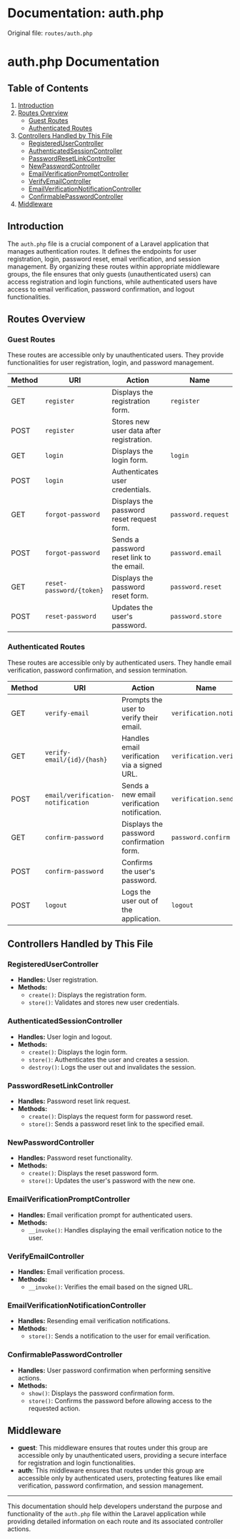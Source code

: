 # Documentation: auth.php

Original file: `routes/auth.php`

# auth.php Documentation

## Table of Contents
1. [Introduction](#introduction)
2. [Routes Overview](#routes-overview)
   - [Guest Routes](#guest-routes)
   - [Authenticated Routes](#authenticated-routes)
3. [Controllers Handled by This File](#controllers-handled-by-this-file)
   - [RegisteredUserController](#registeredusercontroller)
   - [AuthenticatedSessionController](#authenticatedsessioncontroller)
   - [PasswordResetLinkController](#passwordresetlinkcontroller)
   - [NewPasswordController](#newpasswordcontroller)
   - [EmailVerificationPromptController](#emailverificationpromptcontroller)
   - [VerifyEmailController](#verifyemailcontroller)
   - [EmailVerificationNotificationController](#emailverificationnotificationcontroller)
   - [ConfirmablePasswordController](#confirmablepasswordcontroller)
4. [Middleware](#middleware)

## Introduction
The `auth.php` file is a crucial component of a Laravel application that manages authentication routes. It defines the endpoints for user registration, login, password reset, email verification, and session management. By organizing these routes within appropriate middleware groups, the file ensures that only guests (unauthenticated users) can access registration and login functions, while authenticated users have access to email verification, password confirmation, and logout functionalities.

## Routes Overview

### Guest Routes
These routes are accessible only by unauthenticated users. They provide functionalities for user registration, login, and password management.

| Method | URI                    | Action                                         | Name                   |
|--------|-----------------------|------------------------------------------------|------------------------|
| GET    | `register`            | Displays the registration form.                | `register`             |
| POST   | `register`            | Stores new user data after registration.       |                        |
| GET    | `login`               | Displays the login form.                       | `login`                |
| POST   | `login`               | Authenticates user credentials.                |                        |
| GET    | `forgot-password`     | Displays the password reset request form.      | `password.request`     |
| POST   | `forgot-password`     | Sends a password reset link to the email.     | `password.email`       |
| GET    | `reset-password/{token}` | Displays the password reset form.           | `password.reset`       |
| POST   | `reset-password`      | Updates the user's password.                   | `password.store`       |

### Authenticated Routes
These routes are accessible only by authenticated users. They handle email verification, password confirmation, and session termination.

| Method | URI                                           | Action                                         | Name                        |
|--------|----------------------------------------------|------------------------------------------------|-----------------------------|
| GET    | `verify-email`                               | Prompts the user to verify their email.        | `verification.notice`       |
| GET    | `verify-email/{id}/{hash}`                  | Handles email verification via a signed URL.   | `verification.verify`       |
| POST   | `email/verification-notification`            | Sends a new email verification notification.    | `verification.send`         |
| GET    | `confirm-password`                           | Displays the password confirmation form.       | `password.confirm`          |
| POST   | `confirm-password`                           | Confirms the user's password.                  |                             |
| POST   | `logout`                                    | Logs the user out of the application.          | `logout`                    |

## Controllers Handled by This File

### RegisteredUserController
- **Handles:** User registration.
- **Methods:**
  - `create()`: Displays the registration form.
  - `store()`: Validates and stores new user credentials.

### AuthenticatedSessionController
- **Handles:** User login and logout.
- **Methods:**
  - `create()`: Displays the login form.
  - `store()`: Authenticates the user and creates a session.
  - `destroy()`: Logs the user out and invalidates the session.

### PasswordResetLinkController
- **Handles:** Password reset link request.
- **Methods:**
  - `create()`: Displays the request form for password reset.
  - `store()`: Sends a password reset link to the specified email.

### NewPasswordController
- **Handles:** Password reset functionality.
- **Methods:**
  - `create()`: Displays the reset password form.
  - `store()`: Updates the user's password with the new one.

### EmailVerificationPromptController
- **Handles:** Email verification prompt for authenticated users.
- **Methods:**
  - `__invoke()`: Handles displaying the email verification notice to the user.

### VerifyEmailController
- **Handles:** Email verification process.
- **Methods:**
  - `__invoke()`: Verifies the email based on the signed URL.

### EmailVerificationNotificationController
- **Handles:** Resending email verification notifications.
- **Methods:**
  - `store()`: Sends a notification to the user for email verification.

### ConfirmablePasswordController
- **Handles:** User password confirmation when performing sensitive actions.
- **Methods:**
  - `show()`: Displays the password confirmation form.
  - `store()`: Confirms the password before allowing access to the requested action.

## Middleware
- **guest**: This middleware ensures that routes under this group are accessible only by unauthenticated users, providing a secure interface for registration and login functionalities.
- **auth**: This middleware ensures that routes under this group are accessible only by authenticated users, protecting features like email verification, password confirmation, and session management.

---

This documentation should help developers understand the purpose and functionality of the `auth.php` file within the Laravel application while providing detailed information on each route and its associated controller actions.